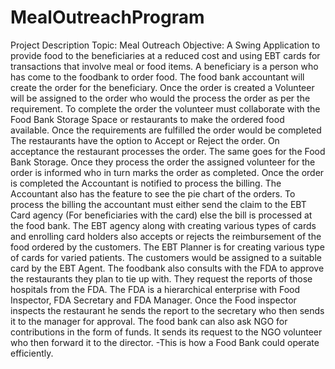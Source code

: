 # MealOutreachProgram

Project Description Topic: Meal Outreach Objective: A Swing Application to provide food to the beneficiaries at a reduced cost and using EBT cards for transactions that involve meal or food items. A beneficiary is a person who has come to the foodbank to order food. The food bank accountant will create the order for the beneficiary. Once the order is created a Volunteer will be assigned to the order who would the process the order as per the requirement. To complete the order the volunteer must collaborate with the Food Bank Storage Space or restaurants to make the ordered food available. Once the requirements are fulfilled the order would be completed The restaurants have the option to Accept or Reject the order. On acceptance the restaurant processes the order. The same goes for the Food Bank Storage. Once they process the order the assigned volunteer for the order is informed who in turn marks the order as completed. Once the order is completed the Accountant is notified to process the billing. The Accountant also has the feature to see the pie chart of the orders. To process the billing the accountant must either send the claim to the EBT Card agency (For beneficiaries with the card) else the bill is processed at the food bank. The EBT agency along with creating various types of cards and enrolling card holders also accepts or rejects the reimbursement of the food ordered by the customers. The EBT Planner is for creating various type of cards for varied patients. The customers would be assigned to a suitable card by the EBT Agent. The foodbank also consults with the FDA to approve the restaurants they plan to tie up with. They request the reports of those hospitals from the FDA. The FDA is a hierarchical enterprise with Food Inspector, FDA Secretary and FDA Manager. Once the Food inspector inspects the restaurant he sends the report to the secretary who then sends it to the manager for approval. The food bank can also ask NGO for contributions in the form of funds. It sends its request to the NGO volunteer who then forward it to the director. -This is how a Food Bank could operate efficiently.

